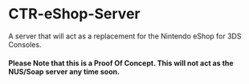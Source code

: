 # CTR-eShop-Server
A server that will act as a replacement for the Nintendo eShop for 3DS Consoles. 

#### Please Note that this is a Proof Of Concept. This will not act as the NUS/Soap server any time soon.
